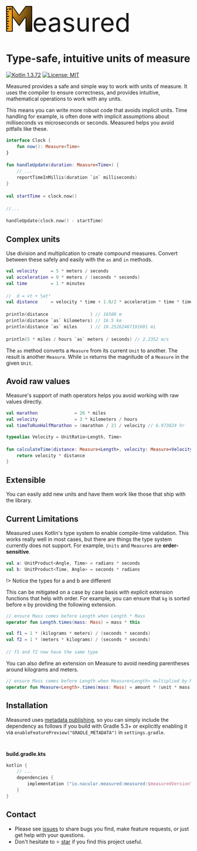 <div style="font-size:70px"><img src="measured.svg" alt="measured" style="height:70px">easured</div>
<div><h1>Type-safe, intuitive units of measure</h1></div>

[![Kotlin 1.3.72](https://img.shields.io/badge/Kotlin-1.3.72-blue.svg?style=for-the-badge&logo=kotlin)](http://kotlinlang.org)
[![License: MIT](https://img.shields.io/badge/License-MIT-green.svg?style=for-the-badge)](https://github.com/nacular/measured/blob/master/LICENSE)


Measured provides a safe and simple way to work with units of measure. It uses the compiler to ensure correctness,
and provides intuitive, mathematical operations to work with any units.

This means you can write more robust code that avoids implicit units. Time handling for example, is often done with
implicit assumptions about milliseconds vs microseconds or seconds. Measured helps you avoid pitfalls like these.

```kotlin
interface Clock {
    fun now(): Measure<Time>
}

fun handleUpdate(duration: Measure<Time>) {
    // ...
    reportTimeInMillis(duration `in` milliseconds)
}

val startTime = clock.now()

//...

handleUpdate(clock.now() - startTime)
```

## Complex units

Use division and multiplication to create compound measures. Convert between these safely and easily with the
`as` and `in` methods.

```kotlin
val velocity     = 5 * meters / seconds
val acceleration = 9 * meters / (seconds * seconds)
val time         = 1 * minutes

//  d = vt + ½at²
val distance     = velocity * time + 1.0/2 * acceleration * time * time

println(distance                ) // 16500 m
println(distance `as` kilometers) // 16.5 km
println(distance `as` miles     ) // 10.25262467191601 mi

println(5 * miles / hours `as` meters / seconds) // 2.2352 m/s
```

The `as` method converts a `Measure` from its current `Unit` to another. The result is another `Measure`. While `in`
returns the magnitude of a `Measure` in the given `Unit`.

## Avoid raw values

Measure's support of math operators helps you avoid working with raw values directly.

```kotlin
val marathon              = 26 * miles
val velocity              = 3 * kilometers / hours
val timeToRunHalfMarathon = (marathon / 2) / velocity // 6.973824 hr
``` 

```kotlin
typealias Velocity = UnitRatio<Length, Time>

fun calculateTime(distance: Measure<Length>, velocity: Measure<Velocity>): Measure<Time> {
    return velocity * distance
}
```

## Extensible

You can easily add new units and have them work like those that ship with the library.

## Current Limitations

Measured uses Kotlin's type system to enable compile-time validation. This works really well in most cases, but there
are things the type system currently does not support. For example, `Units` and `Measures` are **order-sensitive**.

```kotlin
val a: UnitProduct<Angle, Time> = radians * seconds
val b: UnitProduct<Time, Angle> = seconds * radians
```

!> Notice the types for a and b are different

This can be mitigated on a case by case basis with explicit extension functions that help with order. For example,
you can ensure that `kg` is sorted before `m` by providing the following extension.

```kotlin
// ensure Mass comes before Length when Length * Mass
operator fun Length.times(mass: Mass) = mass * this
```
```kotlin
val f1 = 1 * (kilograms * meters) / (seconds * seconds)
val f2 = 1 * (meters * kilograms) / (seconds * seconds)

// f1 and f2 now have the same type
```

You can also define an extension on Measure to avoid needing parentheses around kilograms and meters.

```kotlin
// ensure Mass comes before Length when Measure<Length> multiplied by Mass
operator fun Measure<Length>.times(mass: Mass) = amount * (unit * mass)
```

## Installation

Measured uses [metadata publishing](https://kotlinlang.org/docs/reference/building-mpp-with-gradle.html#experimental-metadata-publishing-mode),
so you can simply include the dependency as follows if you build with Gradle 5.3+ or explicitly enabling it via
`enableFeaturePreview("GRADLE_METADATA")` in `settings.gradle`.


<div style="margin-top:3em;font-weight:Bold">build.gradle.kts</div>

```kotlin
kotlin {
    // ...
    dependencies {
        implementation ("io.nacular.measured:measured:$measuredVersion")
    }
}
```

## Contact

- Please see [issues](https://github.com/nacular/measured/issues) to share bugs you find, make feature requests, or just get help with your questions.
- Don't hesitate to ⭐️ [star](https://github.com/nacular/measured) if you find this project useful.